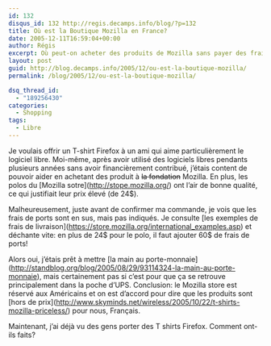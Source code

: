 ```yaml
---
id: 132
disqus_id: 132 http://regis.decamps.info/blog/?p=132
title: Où est la Boutique Mozilla en France?
date: 2005-12-11T16:59:04+00:00
author: Régis
excerpt: Où peut-on acheter des produits de Mozilla sans payer des frais de ports exorbitants?
layout: post
guid: http://blog.decamps.info/2005/12/ou-est-la-boutique-mozilla/
permalink: /blog/2005/12/ou-est-la-boutique-mozilla/

dsq_thread_id:
  - "189256430"
categories:
  - Shopping
tags:
  - Libre
---
```

Je voulais offrir un T-shirt Firefox à un ami qui aime particulièrement le logiciel libre. Moi-même, après avoir utilisé des logiciels libres pendants plusieurs années sans avoir financièrement contribué, j’étais content de pouvoir aider en achetant des produit à <strike>la fondation</strike> Mozilla. En plus, les polos du \[Mozilla sotre\](http://stope.mozilla.org/) ont l’air de bonne qualité, ce qui justifiait leur prix élevé (de 24$).

Malheureusement, juste avant de confirmer ma commande, je vois que les frais de ports sont en sus, mais pas indiqués. Je consulte \[les exemples de frais de livraison\](https://store.mozilla.org/international_examples.asp) et déchante vite: en plus de 24$ pour le polo, il faut ajouter 60$ de frais de ports! 

Alors oui, j’étais prêt à mettre \[la main au porte-monnaie\](http://standblog.org/blog/2005/08/29/93114324-la-main-au-porte-monnaie), mais certainement pas si c’est pour que ça se retrouve principalement dans la poche d’UPS. Conclusion: le Mozilla store est réservé aux Américains et on est d’accord pour dire que les produits sont \[hors de prix\](http://www.skyminds.net/wireless/2005/10/22/t-shirts-mozilla-priceless/) pour nous, Français. 

Maintenant, j’ai déjà vu des gens porter des T shirts Firefox. Comment ont-ils faits?
